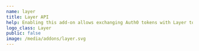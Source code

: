 ```yaml
---
name: layer
title: Layer API
help: Enabling this add-on allows exchanging Auth0 tokens with Layer tokens that can be used to call their APIs flowing the user identity.
logo_class: Layer
public: false
image: /media/addons/layer.svg
---
```

